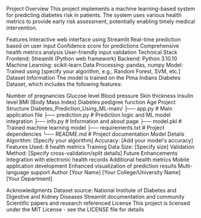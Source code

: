 Project Overview
This project implements a machine learning-based system for predicting diabetes risk in patients. The system uses various health metrics to provide early risk assessment, potentially enabling timely medical intervention.

Features
Interactive web interface using Streamlit
Real-time prediction based on user input
Confidence score for predictions
Comprehensive health metrics analysis
User-friendly input validation
Technical Stack
Frontend: Streamlit (Python web framework)
Backend: Python 3.10.10
Machine Learning: scikit-learn
Data Processing: pandas, numpy
Model: Trained using [specify your algorithm, e.g., Random Forest, SVM, etc.]
Dataset Information
The model is trained on the Pima Indians Diabetes Dataset, which includes the following features:

Number of pregnancies
Glucose level
Blood pressure
Skin thickness
Insulin level
BMI (Body Mass Index)
Diabetes pedigree function
Age
Project Structure
Diabetes_Prediction_Using_ML-main/
├── app.py              # Main application file
├── prediction.py       # Prediction logic and ML model integration
├── info.py            # Information and about page
├── model.pkl          # Trained machine learning model
├── requirements.txt    # Project dependencies
└── README.md          # Project documentation
Model Details
Algorithm: [Specify your algorithm]
Accuracy: [Add your model's accuracy]
Features Used: 8 health metrics
Training Data Size: [Specify size]
Validation Method: [Specify cross-validation/split details]
Future Enhancements
Integration with electronic health records
Additional health metrics
Mobile application development
Enhanced visualization of prediction results
Multi-language support
Author
[Your Name] [Your College/University Name] [Your Department]

Acknowledgments
Dataset source: National Institute of Diabetes and Digestive and Kidney Diseases
Streamlit documentation and community
Scientific papers and research referenced
License
This project is licensed under the MIT License - see the LICENSE file for details

